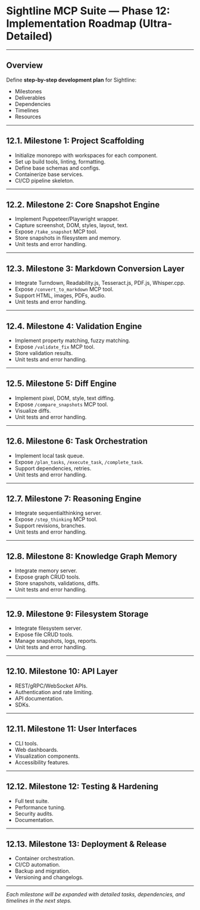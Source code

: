 # Sightline MCP Suite — Phase 12: Implementation Roadmap (Ultra-Detailed)

---

## Overview

Define **step-by-step development plan** for Sightline:

- Milestones
- Deliverables
- Dependencies
- Timelines
- Resources

---

## 12.1. **Milestone 1: Project Scaffolding**

- Initialize monorepo with workspaces for each component.
- Set up build tools, linting, formatting.
- Define base schemas and configs.
- Containerize base services.
- CI/CD pipeline skeleton.

---

## 12.2. **Milestone 2: Core Snapshot Engine**

- Implement Puppeteer/Playwright wrapper.
- Capture screenshot, DOM, styles, layout, text.
- Expose `/take_snapshot` MCP tool.
- Store snapshots in filesystem and memory.
- Unit tests and error handling.

---

## 12.3. **Milestone 3: Markdown Conversion Layer**

- Integrate Turndown, Readability.js, Tesseract.js, PDF.js, Whisper.cpp.
- Expose `/convert_to_markdown` MCP tool.
- Support HTML, images, PDFs, audio.
- Unit tests and error handling.

---

## 12.4. **Milestone 4: Validation Engine**

- Implement property matching, fuzzy matching.
- Expose `/validate_fix` MCP tool.
- Store validation results.
- Unit tests and error handling.

---

## 12.5. **Milestone 5: Diff Engine**

- Implement pixel, DOM, style, text diffing.
- Expose `/compare_snapshots` MCP tool.
- Visualize diffs.
- Unit tests and error handling.

---

## 12.6. **Milestone 6: Task Orchestration**

- Implement local task queue.
- Expose `/plan_tasks`, `/execute_task`, `/complete_task`.
- Support dependencies, retries.
- Unit tests and error handling.

---

## 12.7. **Milestone 7: Reasoning Engine**

- Integrate sequentialthinking server.
- Expose `/step_thinking` MCP tool.
- Support revisions, branches.
- Unit tests and error handling.

---

## 12.8. **Milestone 8: Knowledge Graph Memory**

- Integrate memory server.
- Expose graph CRUD tools.
- Store snapshots, validations, diffs.
- Unit tests and error handling.

---

## 12.9. **Milestone 9: Filesystem Storage**

- Integrate filesystem server.
- Expose file CRUD tools.
- Manage snapshots, logs, reports.
- Unit tests and error handling.

---

## 12.10. **Milestone 10: API Layer**

- REST/gRPC/WebSocket APIs.
- Authentication and rate limiting.
- API documentation.
- SDKs.

---

## 12.11. **Milestone 11: User Interfaces**

- CLI tools.
- Web dashboards.
- Visualization components.
- Accessibility features.

---

## 12.12. **Milestone 12: Testing & Hardening**

- Full test suite.
- Performance tuning.
- Security audits.
- Documentation.

---

## 12.13. **Milestone 13: Deployment & Release**

- Container orchestration.
- CI/CD automation.
- Backup and migration.
- Versioning and changelogs.

---

*Each milestone will be expanded with detailed tasks, dependencies, and timelines in the next steps.*
